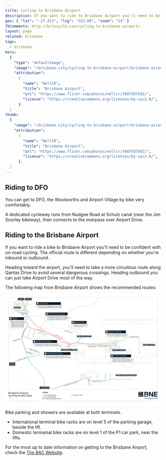 ```yaml
---
title: Cycling to Brisbane Airport
description: If you want to ride to Brisbane Airport you'll need to be confident with on-road cycling. The official route is different depending on whether you're inbound or outbound.
geo: { "lat": "-27.413", "lng": "153.09", "zoom": "15" }
fbComments: http://briscycle.com/cycling-to-brisbane-airport/
layout: page
related: brisbane
tags:
  - brisbane
hero:
  {
    "type": "defaultImage",
    "image": "/brisbane-city/cycling-to-brisbane-airport/brisbane-airport-hero",
    "attribution":
      {
        "name": "NellCR",
        "title": "Brisbane Airport",
        "url": "https://www.flickr.com/photos/nellcr/7687587582/",
        "license": "https://creativecommons.org/licenses/by-sa/2.0/",
      },
  }
thumb:
  {
    "image": "/brisbane-city/cycling-to-brisbane-airport/brisbane-airport",
    "attribution":
      {
        "name": "NellCR",
        "title": "Brisbane Airport",
        "url": "https://www.flickr.com/photos/nellcr/7687587582/",
        "license": "https://creativecommons.org/licenses/by-sa/2.0/",
      },
  }
---
```


## Riding to DFO

You can get to DFO, the Woolworths and Airport Village by bike very comfortably.

A dedicated cycleway runs from Nudgee Road at Schulz canal (near the Jim Soorley bikeway), then connects to the overpass over Airport Drive.

## Riding to the Brisbane Airport

If you want to ride a bike to Brisbane Airport you'll need to be confident with on-road cycling. The official route is different depending on whether you're inbound or outbound.

Heading toward the airport, you'll need to take a more circuitous route along Qantas Drive to avoid several dangerous crossings. Heading outbound you can just take Airport Drive most of the way.

The following map from Brisbane Airport shows the recommended routes:

<img src="airport-map.svg" alt="Map of the airport showing a confusing cycleway route">

Bike parking and showers are available at both terminals.

- International terminal bike racks are on level 5 of the parking garage, beside the lift.
- Domestic termainal bike racks are on level 1 of the P1 car park, near the lifts.

For the most up to date information on getting to the Brisbane Airport, check the [The BAC Website](https://www.bne.com.au/passenger/to-and-from/transport-options).
